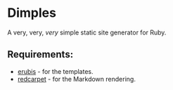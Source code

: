 # Dimples

A very, very, *very* simple static site generator for Ruby.

## Requirements:

- [erubis](https://rubygems.org/gems/erubis "The erubis gem.") - for the templates.
- [redcarpet](https://github.com/vmg/redcarpet "The redcarpet gem.") - for the Markdown rendering.
